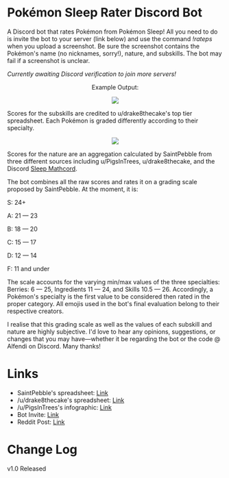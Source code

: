 # Pokémon Sleep Rater Discord Bot
A Discord bot that rates Pokémon from Pokémon Sleep! All you need to do is invite the bot to your server (link below) and use the command <i>!rateps</i> when you upload a screenshot. Be sure the screenshot contains the Pokémon's name (no nicknames, sorry!), nature, and subskills. The bot may fail if a screenshot is unclear.

<i>Currently awaiting Discord verification to join more servers!</i>

<p align="center">Example Output:</p>

<p align="center">
  <img src="https://i.imgur.com/37ebfgb.png">
</p>

Scores for the subskills are credited to u/drake8thecake's top tier spreadsheet. Each Pokémon is graded differently according to their specialty.

<p align="center">
  <img src="https://i.imgur.com/ZLEUsjJ.png">
</p>

Scores for the nature are an aggregation calculated by SaintPebble from three different sources including u/PigsInTrees, u/drake8thecake, and the Discord [Sleep Mathcord](https://discord.gg/mphzREMkwe).

The bot combines all the raw scores and rates it on a grading scale proposed by SaintPebble. At the moment, it is:

S: 24+

A: 21 — 23

B: 18 — 20

C: 15 — 17

D: 12 — 14

F: 11 and under

The scale accounts for the varying min/max values of the three specialties: Berries: 6 — 25, Ingredients 11 — 24, and Skills 10.5 — 26. Accordingly, a Pokémon's specialty is the first value to be considered then rated in the proper category. All emojis used in the bot's final evaluation belong to their respective creators.

I realise that this grading scale as well as the values of each subskill and nature are highly subjective. I'd love to hear any opinions, suggestions, or changes that you may have—whether it be regarding the bot or the code @ Alfendi on Discord. Many thanks!

# Links
- SaintPebble's spreadsheet: [Link](https://docs.google.com/spreadsheets/d/1HSEzTWlboKHFOV7piqsk82E1Wapa9J-dQmOOdY8RNJY/edit?usp=sharing)
- /u/drake8thecake's spreadsheet: [Link](https://www.reddit.com/r/PokemonSleep/comments/167tiuz/updated_pokemon_sleep_data_and_tier_list_incl/?rdt=39154)
- /u/PigsInTrees's infographic: [Link](https://www.reddit.com/r/PokemonSleep/comments/15wkab7/pigs_made_a_nature_infograph/)
- Bot Invite: [Link](https://discord.com/oauth2/authorize?client_id=1148461688690069628&permissions=412317240384&scope=bot)
- Reddit Post: [Link](https://www.reddit.com/r/PokemonSleep/comments/16eiidw/i_made_a_pok%C3%A9mon_sleep_rating_discord_bot/)

# Change Log

v1.0 Released
